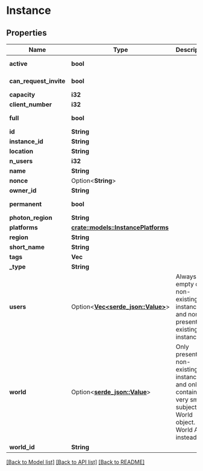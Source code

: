 # Instance

## Properties

Name | Type | Description | Notes
------------ | ------------- | ------------- | -------------
**active** | **bool** |  | [default to true]
**can_request_invite** | **bool** |  | [default to true]
**capacity** | **i32** |  | 
**client_number** | **i32** |  | 
**full** | **bool** |  | [default to false]
**id** | **String** |  | 
**instance_id** | **String** |  | 
**location** | **String** |  | 
**n_users** | **i32** |  | 
**name** | **String** |  | 
**nonce** | Option<**String**> |  | [optional]
**owner_id** | **String** |  | 
**permanent** | **bool** |  | [default to false]
**photon_region** | **String** |  | 
**platforms** | [**crate::models::InstancePlatforms**](Instance_platforms.md) |  | 
**region** | **String** |  | 
**short_name** | **String** |  | 
**tags** | **Vec<String>** |  | 
**_type** | **String** |  | 
**users** | Option<[**Vec<serde_json::Value>**](serde_json::Value.md)> | Always empty on non-existing instances, and non-present on existing instances. | [optional]
**world** | Option<[**serde_json::Value**](.md)> | Only present on non-existing instances, and only contains a very small subject of World object. Use World API instead. | [optional]
**world_id** | **String** |  | 

[[Back to Model list]](../README.md#documentation-for-models) [[Back to API list]](../README.md#documentation-for-api-endpoints) [[Back to README]](../README.md)


